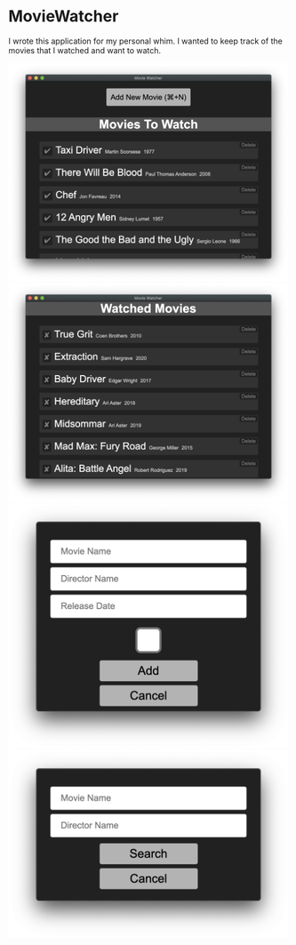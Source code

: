 # MovieWatcher
I wrote this application for my personal whim. I wanted to keep track of the movies that I watched and want to watch.

![Main Window Add Movie Button and To Watch Section](/screenshots/MainWindow_ToWatchSection.png)
![Main Window and Watched Section](/screenshots/MainWindow_WatchedSection.png)
![Add Movie Window](/screenshots/AddMovieWindow.png)
![Search Movie Window](/screenshots/SearchWindow.png)
